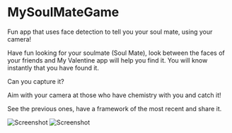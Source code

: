# MySoulMateGame
Fun app that uses face detection to tell you your soul mate, using your camera!

Have fun looking for your soulmate (Soul Mate), look between the faces of your friends and My Valentine app will help you find it. You will know instantly that you have found it.

Can you capture it?

Aim with your camera at those who have chemistry with you and catch it!

See the previous ones, have a framework of the most recent and share it.

![Screenshot](https://lh3.googleusercontent.com/L3QudctP0T_0z00dIaZUn3q2agyG6T_PTMhbcxdLv7aKsnJR1gLUUQHQE4nNpLhLGMl4=w720-h310-rw)
![Screenshot](https://lh3.googleusercontent.com/GsotnfsBfHQSFDu-gxaAYwpFdagtgvXbXkNR5ASkAo2_RPtJwyELbky2lza_Io8a6kg=w720-h310-rw)
